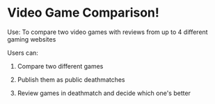 # Video Game Comparison!

Use: To compare two video games with reviews from up to 4 different gaming websites

Users can:

1. Compare two different games

2. Publish them as public deathmatches

3. Review games in deathmatch and decide which one's better
